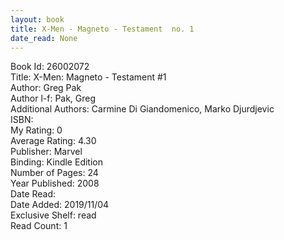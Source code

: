 ```yaml
---
layout: book
title: X-Men - Magneto - Testament  no. 1
date_read: None
---
```


Book Id: 26002072<br />
Title: X-Men: Magneto - Testament #1<br />
Author: Greg Pak<br />
Author l-f: Pak, Greg<br />
Additional Authors: Carmine Di Giandomenico, Marko Djurdjevic<br />
ISBN: <br />
My Rating: 0<br />
Average Rating: 4.30<br />
Publisher: Marvel<br />
Binding: Kindle Edition<br />
Number of Pages: 24<br />
Year Published: 2008<br />
Date Read: <br />
Date Added: 2019/11/04<br />
Exclusive Shelf: read<br />
Read Count: 1<br />

